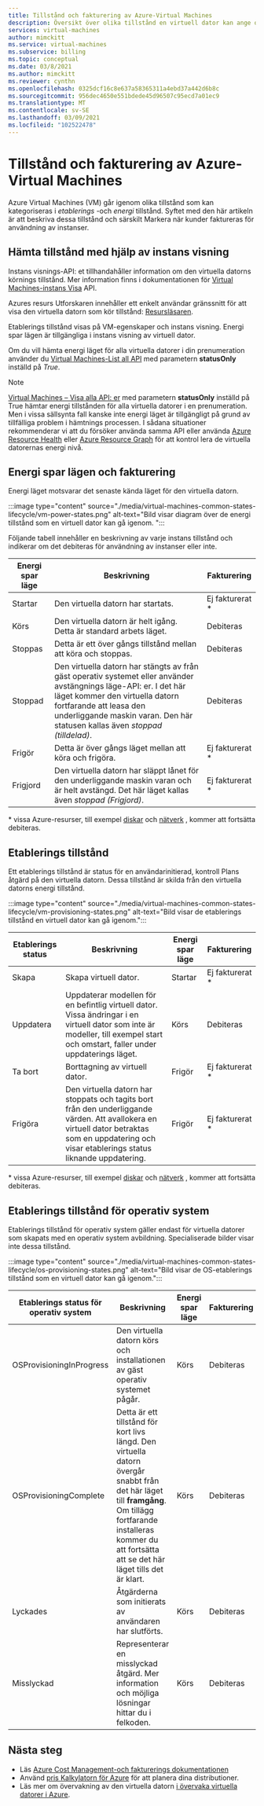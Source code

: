 ```yaml
---
title: Tillstånd och fakturering av Azure-Virtual Machines
description: Översikt över olika tillstånd en virtuell dator kan ange och när en användare faktureras.
services: virtual-machines
author: mimckitt
ms.service: virtual-machines
ms.subservice: billing
ms.topic: conceptual
ms.date: 03/8/2021
ms.author: mimckitt
ms.reviewer: cynthn
ms.openlocfilehash: 0325dcf16c8e637a58365311a4ebd37a442d6b8c
ms.sourcegitcommit: 956dec4650e551bdede45d96507c95ecd7a01ec9
ms.translationtype: MT
ms.contentlocale: sv-SE
ms.lasthandoff: 03/09/2021
ms.locfileid: "102522478"
---
```

# <a name="states-and-billing-of-azure-virtual-machines"></a>Tillstånd och fakturering av Azure-Virtual Machines

Azure Virtual Machines (VM) går igenom olika tillstånd som kan kategoriseras i *etablerings* -och *energi* tillstånd. Syftet med den här artikeln är att beskriva dessa tillstånd och särskilt Markera när kunder faktureras för användning av instanser. 

## <a name="get-states-using-instance-view"></a>Hämta tillstånd med hjälp av instans visning

Instans visnings-API: et tillhandahåller information om den virtuella datorns körnings tillstånd. Mer information finns i dokumentationen för [Virtual Machines-instans Visa](/rest/api/compute/virtualmachines/instanceview) API.

Azures resurs Utforskaren innehåller ett enkelt användar gränssnitt för att visa den virtuella datorn som kör tillstånd: [Resursläsaren](https://resources.azure.com/).

Etablerings tillstånd visas på VM-egenskaper och instans visning. Energi spar lägen är tillgängliga i instans visning av virtuell dator.

Om du vill hämta energi läget för alla virtuella datorer i din prenumeration använder du [Virtual Machines-List all API](/rest/api/compute/virtualmachines/listall) med parametern **statusOnly** inställd på *True*.

> [!NOTE]
> [Virtual Machines – Visa alla API: er](/rest/api/compute/virtualmachines/listall) med parametern **statusOnly** inställd på True hämtar energi tillstånden för alla virtuella datorer i en prenumeration. Men i vissa sällsynta fall kanske inte energi läget är tillgängligt på grund av tillfälliga problem i hämtnings processen. I sådana situationer rekommenderar vi att du försöker använda samma API eller använda [Azure Resource Health](../service-health/resource-health-overview.md) eller [Azure Resource Graph](..//governance/resource-graph/overview.md) för att kontrol lera de virtuella datorernas energi nivå.
 
## <a name="power-states-and-billing"></a>Energi spar lägen och fakturering

Energi läget motsvarar det senaste kända läget för den virtuella datorn.

:::image type="content" source="./media/virtual-machines-common-states-lifecycle/vm-power-states.png" alt-text="Bild visar diagram över de energi tillstånd som en virtuell dator kan gå igenom. ":::

Följande tabell innehåller en beskrivning av varje instans tillstånd och indikerar om det debiteras för användning av instanser eller inte.

| Energi spar läge | Beskrivning | Fakturering |  
|---|---|---|
| Startar| Den virtuella datorn har startats. |Ej fakturerat * | 
| Körs | Den virtuella datorn är helt igång. Detta är standard arbets läget. | Debiteras | 
| Stoppas | Detta är ett över gångs tillstånd mellan att köra och stoppas. | Debiteras| 
|Stoppad | Den virtuella datorn har stängts av från gäst operativ systemet eller använder avstängnings läge-API: er. I det här läget kommer den virtuella datorn fortfarande att leasa den underliggande maskin varan. Den här statusen kallas även *stoppad (tilldelad)*. | Debiteras | 
| Frigör | Detta är över gångs läget mellan att köra och frigöra. | Ej fakturerat * | 
| Frigjord | Den virtuella datorn har släppt lånet för den underliggande maskin varan och är helt avstängd. Det här läget kallas även *stoppad (Frigjord)*. | Ej fakturerat * | 

&#42; vissa Azure-resurser, till exempel [diskar](https://azure.microsoft.com/pricing/details/managed-disks) och [nätverk](https://azure.microsoft.com/pricing/details/bandwidth/) , kommer att fortsätta debiteras.


## <a name="provisioning-states"></a>Etablerings tillstånd

Ett etablerings tillstånd är status för en användarinitierad, kontroll Plans åtgärd på den virtuella datorn. Dessa tillstånd är skilda från den virtuella datorns energi tillstånd.

:::image type="content" source="./media/virtual-machines-common-states-lifecycle/vm-provisioning-states.png" alt-text="Bild visar de etablerings tillstånd en virtuell dator kan gå igenom.":::

| Etablerings status | Beskrivning | Energi spar läge | Fakturering | 
|---|---|---|---|
| Skapa | Skapa virtuell dator. | Startar | Ej fakturerat * | 
| Uppdatera | Uppdaterar modellen för en befintlig virtuell dator. Vissa ändringar i en virtuell dator som inte är modeller, till exempel start och omstart, faller under uppdaterings läget. | Körs | Debiteras | 
| Ta bort | Borttagning av virtuell dator. | Frigör | Ej fakturerat * |
| Frigöra | Den virtuella datorn har stoppats och tagits bort från den underliggande värden. Att avallokera en virtuell dator betraktas som en uppdatering och visar etablerings status liknande uppdatering. | Frigör | Ej fakturerat * | 

&#42; vissa Azure-resurser, till exempel [diskar](https://azure.microsoft.com/pricing/details/managed-disks) och [nätverk](https://azure.microsoft.com/pricing/details/bandwidth/) , kommer att fortsätta debiteras.

## <a name="os-provisioning-states"></a>Etablerings tillstånd för operativ system
Etablerings tillstånd för operativ system gäller endast för virtuella datorer som skapats med en operativ system avbildning. Specialiserade bilder visar inte dessa tillstånd. 

:::image type="content" source="./media/virtual-machines-common-states-lifecycle/os-provisioning-states.png" alt-text="Bild visar de OS-etablerings tillstånd som en virtuell dator kan gå igenom.":::

| Etablerings status för operativ system | Beskrivning | Energi spar läge | Fakturering | 
|---|---|---|---|
| OSProvisioningInProgress | Den virtuella datorn körs och installationen av gäst operativ systemet pågår. | Körs | Debiteras | 
| OSProvisioningComplete | Detta är ett tillstånd för kort livs längd. Den virtuella datorn övergår snabbt från det här läget till **framgång**. Om tillägg fortfarande installeras kommer du att fortsätta att se det här läget tills det är klart. | Körs | Debiteras | 
| Lyckades | Åtgärderna som initierats av användaren har slutförts. | Körs | Debiteras | 
| Misslyckad | Representerar en misslyckad åtgärd. Mer information och möjliga lösningar hittar du i felkoden. | Körs  | Debiteras | 


## <a name="next-steps"></a>Nästa steg
- Läs [Azure Cost Management-och fakturerings dokumentationen](https://docs.microsoft.com/azure/cost-management-billing/)
- Använd [pris Kalkylatorn för Azure](https://azure.microsoft.com/pricing/calculator/) för att planera dina distributioner.
- Läs mer om övervakning av den virtuella datorn [i övervaka virtuella datorer i Azure](../azure-monitor/insights/monitor-vm-azure.md).